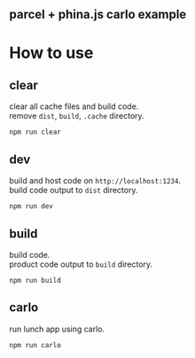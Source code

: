 parcel + phina.js carlo example
---

# How to use

## clear

clear all cache files and build code.  
remove `dist`, `build`, `.cache` directory.

```
npm run clear
```

## dev

build and host code on `http://localhost:1234`.  
build code output to `dist` directory.

```
npm run dev
```

## build

build code.  
product code output to `build` directory.

```
npm run build
```

## carlo

run lunch app using carlo.  

```
npm run carlo
```
